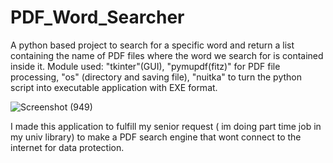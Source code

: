 # PDF_Word_Searcher
A python based project to search for a specific word and return a list containing the name of PDF files where the word we search for is contained inside it.
Module used: "tkinter"(GUI), "pymupdf(fitz)" for PDF file processing, "os" (directory and saving file), "nuitka" to turn the python script into executable application with EXE format.

![Screenshot (949)](https://github.com/user-attachments/assets/4cf3a55e-9b96-4403-bf49-d91748e8f4b0)

I made this application to fulfill my senior request ( im doing part time job in my univ library) to make a PDF search engine that wont connect to the internet for data protection.

